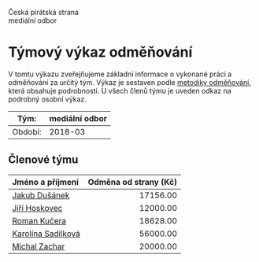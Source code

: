 Česká pirátská strana  
mediální odbor

Týmový výkaz odměňování
===========================

V tomtu výkazu zveřejňujeme základní informace o vykonané práci a odměňování
za určitý tým. Výkaz je sestaven podle [metodiky odměňování][metodika],
která obsahuje podrobnosti. U všech členů týmu je uveden odkaz na podrobný osobní výkaz.

Tým:                     | mediální odbor
-----------------------  | --------------------
Období:                  | 2018-03

Členové týmu
--------------

| Jméno a příjmení                          |   Odměna od strany (Kč) |
|:------------------------------------------|------------------------:|
| [Jakub Dušánek](jakub-dusanek/)           |                17156.00 |
| [Jiří Hoskovec](jiri-hoskovec/)           |                12000.00 |
| [Roman Kučera](roman-kucera/)             |                18628.00 |
| [Karolína Sadílková](karolina-sadilkova/) |                56000.00 |
| [Michal Zachar](michal-zachar/)           |                20000.00 |


[metodika]: https://redmine.pirati.cz/projects/po/wiki/Odmenovani
